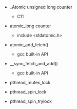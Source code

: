 * _Atomic unsigned long counter
    * C11

* atomic_long counter
    * include <stdatomic.h>

* atomic_add_fetch()
    * gcc built-in API

* __sync_fetch_and_add()
    * gcc built-in API

* pthread_mutex_lock

* pthread_spin_lock

* pthread_spin_trylock

